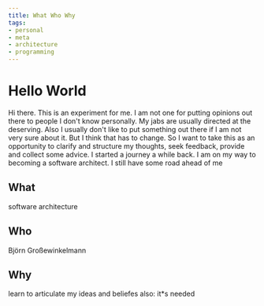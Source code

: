 ```yaml
---
title: What Who Why
tags:
- personal
- meta
- architecture
- programming
---
```

# Hello World
Hi there. 
This is an experiment for me. I am  not one for putting opinions out there to people I don't know personally. My jabs are usually directed at the deserving. Also I usually don't like to put something out there if I am not very sure about it.
But I think that has to change. So I want to take this as an opportunity to clarify and structure my thoughts, seek feedback, provide and collect some advice. 
I started a journey a while back. I am on my way to becoming a software architect. I still have some road ahead of me 

## What
software architecture
## Who 
Björn Großewinkelmann
## Why
learn to articulate my ideas and beliefes
also: it*s needed
<!--stackedit_data:
eyJoaXN0b3J5IjpbLTExMjE3MzI5MDksLTE3Mzc3MTI3NTEsLT
U3NDY1MzY4LDE5MzY3NTU0NDksLTUwMDQ3NDIzNl19
-->